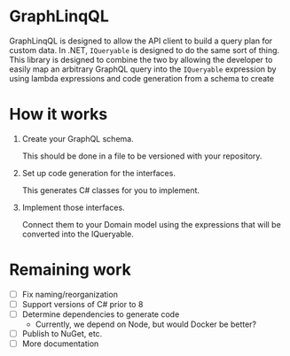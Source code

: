 # GraphLinqQL

GraphLinqQL is designed to allow the API client to build a query plan for
custom data. In .NET, `IQueryable` is designed to do the same sort of thing.
This library is designed to combine the two by allowing the developer to easily
map an arbitrary GraphQL query into the `IQueryable` expression by using lambda
expressions and code generation from a schema to create 

# How it works

1. Create your GraphQL schema.

    This should be done in a file to be versioned with your repository.

2. Set up code generation for the interfaces.

    This generates C# classes for you to implement.

3. Implement those interfaces.

    Connect them to your Domain model using the expressions that will be
	converted into the IQueryable.

# Remaining work

- [ ] Fix naming/reorganization
- [ ] Support versions of C# prior to 8
- [ ] Determine dependencies to generate code
    - Currently, we depend on Node, but would Docker be better?
- [ ] Publish to NuGet, etc.
- [ ] More documentation
